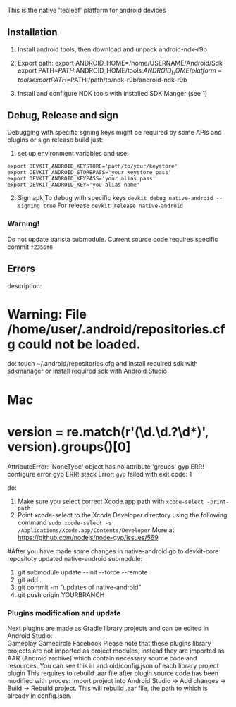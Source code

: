This is the native 'tealeaf' platform for android devices

## Installation

1. Install android tools, then download and unpack android-ndk-r9b
2. Export path:
export ANDROID_HOME=/home/USERNAME/Android/Sdk
export PATH=$PATH:$ANDROID_HOME/tools:$ANDROID_HOME/platform-tools
export PATH=$PATH:/path/to/ndk-r9b/android-ndk-r9b

3. Install and configure NDK tools with installed SDK Manger (see 1)


## Debug, Release and sign
Debugging with specific sgning keys might be required by some APIs and plugins or sign release build just:
1) set up environment variables and use:
```
export DEVKIT_ANDROID_KEYSTORE='path/to/your/keystore'
export DEVKIT_ANDROID_STOREPASS='your keystore pass'
export DEVKIT_ANDROID_KEYPASS='your alias pass'
export DEVKIT_ANDROID_KEY='you alias name'
```
2) Sign apk
To debug with specific keys
`devkit debug native-android --signing true`
For release
`devkit release native-android`

### Warning!
Do not update barista submodule. Current source code requires specific commit `f2356f0`

## Errors

 
description:
# Warning: File /home/user/.android/repositories.cfg could not be loaded.  
do:
touch ~/.android/repositories.cfg
and install required sdk with sdkmanager
or
install required sdk with Android Studio


# Mac 
# version = re.match(r'(\d\.\d\.?\d*)', version).groups()[0]
AttributeError: 'NoneType' object has no attribute 'groups'
gyp ERR! configure error 
gyp ERR! stack Error: `gyp` failed with exit code: 1

do:
1. Make sure you select correct Xcode.app path with 
`xcode-select -print-path`
2. Point xcode-select to the Xcode Developer directory using the following command
`sudo xcode-select -s /Applications/Xcode.app/Contents/Developer`
More at https://github.com/nodejs/node-gyp/issues/569

#After you have made some changes in native-android go to devkit-core repositoty updated native-android submodule:
1) git submodule update --init --force --remote
2) git add .
3) git commit -m "updates of native-android"
4) git push origin YOURBRANCH

### Plugins modification and update
Next plugins are made as Gradle library projects and can be edited in Android Studio:<br />
Gameplay
Gamecircle
Facebook
Please note that these plugins library projects are not imported as project modules, instead they are imported as AAR (Android archive) which contain necessary source code and resources. You can see this in android/config.json of each library project plugin This requires to rebuild .aar file after plugin source code has been modified with proces: Import project into Android Studio -> Add changes -> Build -> Rebuild project. This will rebuild .aar file, the path to which is already in config.json.
